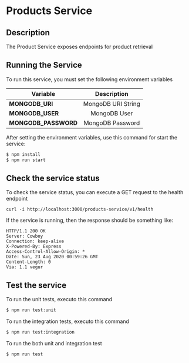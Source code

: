 # Products Service

## Description

The Product Service exposes endpoints for product retrieval

## Running the Service

To run this service, you must set the following environment variables

| Variable             | Description          |
| -------------------- |:--------------------:|
| **MONGODB_URI**      | MongoDB URI String   |
| **MONGODB_USER**     | MongoDB User         |
| **MONGODB_PASSWORD** | MongoDB Password     |


After setting the environment variables, use this command for start the service:
```sh
$ npm install
$ npm run start
```

## Check the service status

To check the service status, you can execute a GET request to the health endpoint

    curl -i http://localhost:3000/products-service/v1/health

If the service is running, then the response should be something like:

    HTTP/1.1 200 OK
    Server: Cowboy
    Connection: keep-alive
    X-Powered-By: Express
    Access-Control-Allow-Origin: *
    Date: Sun, 23 Aug 2020 00:59:26 GMT
    Content-Length: 0
    Via: 1.1 vegur


## Test the service
To run the unit tests, executo this command
```sh
$ npm run test:unit
```

To run the integration tests, executo this command
```sh
$ npm run test:integration
```

To run the both unit and integration test
```sh
$ npm run test
```

